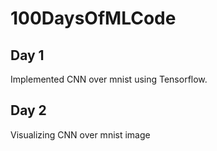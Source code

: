 # 100DaysOfMLCode
## Day 1 
Implemented CNN over mnist using Tensorflow.
## Day 2
Visualizing CNN over mnist image
